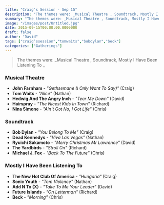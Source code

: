 ```yaml
---
title: "Craig’s Session - Sep 15"
description: "The themes were: _Musical Theatre , Soundtrack, Mostly I Have Been Listening To _"
summary: "The themes were: _Musical Theatre , Soundtrack, Mostly I Have Been Listening To _"
image: "/images/post/Untitled.jpg"
date: 2015-09-15T00:00:00.0000000
draft: false
author: "David"
tags: ["craig’ssession","tomwaits","bobdylan","beck"]
categories: ["Gatherings"]
---
```

> The themes were: _Musical Theatre , Soundtrack, Mostly I Have Been Listening To _
### Musical Theatre 
- **John Farnham** - _"Gethsemane (I Only Want To Say)"_ (Craig)
- **Tom Waits** - _"Alice"_ (Nathan)
- **Hedwig And The Angry Inch** - _"Tear Me Down"_ (David)
- **Hairspray** - _"The Nicest Kids In Town"_ (Richard)
- **Nina Simone** - _"Ain't Got No, I Got Life"_ (Chris)
### Soundtrack
- **Bob Dylan** - _"You Belong To Me"_ (Craig)
- **Dead Kennedys** - _"Viva Las Vegas"_ (Nathan)
- **Ryuichi Sakamoto** - _"Merry Christmas Mr Lawrence"_ (David)
- **The Yardbirds** - _"Stroll On"_ (Richard)
- **Michael J. Fox** - _"Back To The Future"_ (Chris)
### Mostly I Have Been Listening To 
- **The New Hot Club Of America** - _"Hungaria"_ (Craig)
- **Sonic Youth** - _"Tom Violence"_ (Nathan)
- **Add N To (X)** - _"Take To Me Your Leader"_ (David)
- **Future Islands** - _"On Letterman"_ (Richard)
- **Beck** - _"Morning"_ (Chris)
